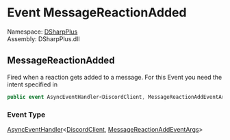 # Event MessageReactionAdded

Namespace: [DSharpPlus](DSharpPlus.md)  
Assembly: DSharpPlus.dll

## <a id="DSharpPlus_DiscordClient_MessageReactionAdded"></a>MessageReactionAdded

Fired when a reaction gets added to a message.
For this Event you need the <xref href="DSharpPlus.DiscordIntents.GuildMessageReactions" data-throw-if-not-resolved="false"></xref> intent specified in <xref href="DSharpPlus.DiscordConfiguration.Intents" data-throw-if-not-resolved="false"></xref>

```csharp
public event AsyncEventHandler<DiscordClient, MessageReactionAddEventArgs> MessageReactionAdded
```

### Event Type

[AsyncEventHandler](DSharpPlus.AsyncEvents.AsyncEventHandler\-2.md)<[DiscordClient](DSharpPlus.DiscordClient.md), [MessageReactionAddEventArgs](DSharpPlus.EventArgs.MessageReactionAddEventArgs.md)\>

